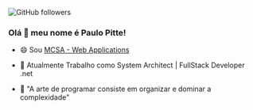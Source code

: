 ![GitHub followers](https://img.shields.io/github/followers/paulopitte?style=flat-square)

### Olá 👋 meu nome é Paulo Pitte!

* 😄 Sou [MCSA - Web Applications](https://docs.microsoft.com/pt-br/learn/certifications/mcsa-web-applications-certification/)

* 🔭 Atualmente Trabalho como System Architect | FullStack Developer .net
* 💬 "A arte de programar consiste em organizar e dominar a complexidade"
